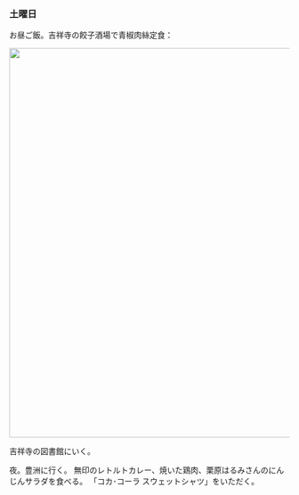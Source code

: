 ### 土曜日

お昼ご飯。吉祥寺の餃子酒場で青椒肉絲定食：

<img src="https://i.imgur.com/q6Bqdaf.jpeg" width="700">

吉祥寺の図書館にいく。

夜。豊洲に行く。
無印のレトルトカレー、焼いた鶏肉、栗原はるみさんのにんじんサラダを食べる。
「コカ･コーラ スウェットシャツ」をいただく。